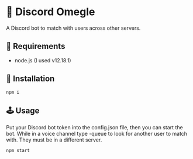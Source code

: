 # 🎤 Discord Omegle
A Discord bot to match with users across other servers. 
## 🧳 Requirements
* node.js (I used v12.18.1)

## 🔌 Installation
```
npm i
```

## 🕹️ Usage
Put your Discord bot token into the config.json file, then you can start the bot. While in a voice channel type -queue to look for another user to match with. They must be in a different server.
```
npm start
```

